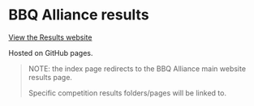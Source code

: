 # BBQ Alliance results

[View the Results website](https://bbqalliance.github.io/results/)

Hosted on GitHub pages.

> NOTE: the index page redirects to the BBQ Alliance main website results page.
> 
> Specific competition results folders/pages will be linked to. 
